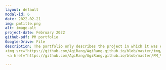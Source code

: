 ```yaml
---
layout: default
modal-id: 6
date: 2022-02-21
img: pmtitle.png
alt: image-alt
project-date: February 2022
github-pdf: PM portfolio
Google-Drive: File
description: The portfolio only describes the project in which it was developed. Projects in development are not saved as documents for security reasons. I want you to talk about questions you have in the Daemon Project through an interview.
<img src="https://github.com/AgiRang/AgiRang.github.io/blob/master/img/portfolio/ARppt1.PNG"/><br><br><img src="https://github.com/AgiRang/AgiRang.github.io/blob/master/img/portfolio/ARppt2.PNG"/><br><br><img src="https://github.com/AgiRang/AgiRang.github.io/blob/master/img/portfolio/ARppt3.png"/><br><br>
 <a href="https://github.com/AgiRang/AgiRang.github.io/blob/master/PM_%EC%9D%B4%EB%A0%A5%EC%84%9C.pdf">PM resume</a>                         

---
```

